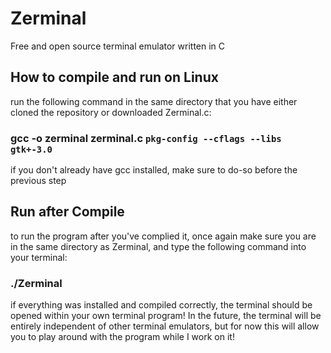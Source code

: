 # Zerminal
Free and open source terminal emulator written in C
## How to compile and run on Linux
run the following command in the same directory that you have either cloned the repository or downloaded Zerminal.c:
### gcc -o zerminal zerminal.c `pkg-config --cflags --libs gtk+-3.0`
if you don't already have gcc installed, make sure to do-so before the previous step
## Run after Compile
to run the program after you've complied it, once again make sure you are in the same directory as Zerminal, and type the following command into your terminal:
### ./Zerminal
if everything was installed and compiled correctly, the terminal should be opened within your own terminal program!
In the future, the terminal will be entirely independent of other terminal emulators, but for now this will allow you to play around with the program while I work on it!
